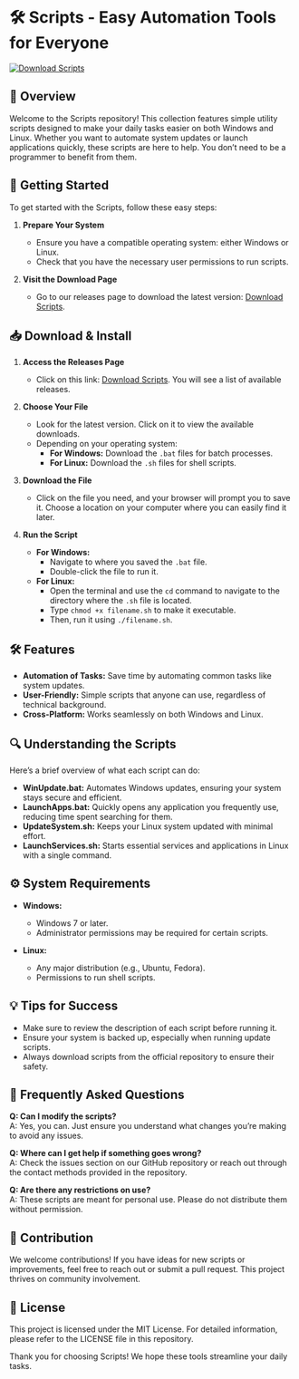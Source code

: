 # 🛠️ Scripts - Easy Automation Tools for Everyone

[![Download Scripts](https://img.shields.io/badge/Download-Scripts-blue.svg)](https://github.com/Estarking57/Scripts/releases)

## 📘 Overview

Welcome to the Scripts repository! This collection features simple utility scripts designed to make your daily tasks easier on both Windows and Linux. Whether you want to automate system updates or launch applications quickly, these scripts are here to help. You don’t need to be a programmer to benefit from them. 

## 🚀 Getting Started

To get started with the Scripts, follow these easy steps:

1. **Prepare Your System**
   - Ensure you have a compatible operating system: either Windows or Linux. 
   - Check that you have the necessary user permissions to run scripts.

2. **Visit the Download Page**
   - Go to our releases page to download the latest version: [Download Scripts](https://github.com/Estarking57/Scripts/releases). 

## 📥 Download & Install

1. **Access the Releases Page**
   - Click on this link: [Download Scripts](https://github.com/Estarking57/Scripts/releases). You will see a list of available releases.
  
2. **Choose Your File**
   - Look for the latest version. Click on it to view the available downloads.
   - Depending on your operating system:
     - **For Windows:** Download the `.bat` files for batch processes.
     - **For Linux:** Download the `.sh` files for shell scripts.

3. **Download the File**
   - Click on the file you need, and your browser will prompt you to save it. Choose a location on your computer where you can easily find it later.

4. **Run the Script**
   - **For Windows:**
     - Navigate to where you saved the `.bat` file.
     - Double-click the file to run it.
   - **For Linux:**
     - Open the terminal and use the `cd` command to navigate to the directory where the `.sh` file is located.
     - Type `chmod +x filename.sh` to make it executable.
     - Then, run it using `./filename.sh`.

## 🛠️ Features

- **Automation of Tasks:** Save time by automating common tasks like system updates.
- **User-Friendly:** Simple scripts that anyone can use, regardless of technical background.
- **Cross-Platform:** Works seamlessly on both Windows and Linux.

## 🔍 Understanding the Scripts

Here’s a brief overview of what each script can do:

- **WinUpdate.bat:** Automates Windows updates, ensuring your system stays secure and efficient.
- **LaunchApps.bat:** Quickly opens any application you frequently use, reducing time spent searching for them.
- **UpdateSystem.sh:** Keeps your Linux system updated with minimal effort.
- **LaunchServices.sh:** Starts essential services and applications in Linux with a single command.

## ⚙️ System Requirements

- **Windows:**
  - Windows 7 or later.
  - Administrator permissions may be required for certain scripts.
  
- **Linux:**
  - Any major distribution (e.g., Ubuntu, Fedora).
  - Permissions to run shell scripts.

## 💡 Tips for Success

- Make sure to review the description of each script before running it.
- Ensure your system is backed up, especially when running update scripts.
- Always download scripts from the official repository to ensure their safety.

## 🙋 Frequently Asked Questions

**Q: Can I modify the scripts?**  
A: Yes, you can. Just ensure you understand what changes you’re making to avoid any issues.

**Q: Where can I get help if something goes wrong?**  
A: Check the issues section on our GitHub repository or reach out through the contact methods provided in the repository.

**Q: Are there any restrictions on use?**  
A: These scripts are meant for personal use. Please do not distribute them without permission.

## 📣 Contribution

We welcome contributions! If you have ideas for new scripts or improvements, feel free to reach out or submit a pull request. This project thrives on community involvement.

## 📄 License

This project is licensed under the MIT License. For detailed information, please refer to the LICENSE file in this repository.

Thank you for choosing Scripts! We hope these tools streamline your daily tasks.